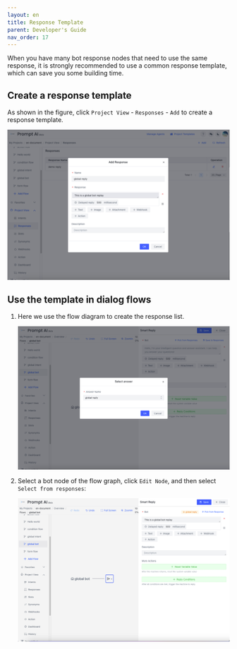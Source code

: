 ```yaml
---
layout: en
title: Response Template
parent: Developer's Guide
nav_order: 17
---
```

When you have many bot response nodes that need to use the same response, it is strongly recommended to use a common response template, which can save you some building time.

## Create a response template
As shown in the figure, click `Project View` - `Responses` - `Add` to create a response template.

![11-bot-global](/assets/images/tutorial/template/01-bot-global.png)

## Use the template in dialog flows
1. Here we use the flow diagram to create the response list. 

   ![05-user-global](/assets/images/tutorial/template/02-bot-global.png)

2. Select a bot node of the flow graph, click `Edit Node`, and then select `Select from responses`:
   
   ![12-bot-global](/assets/images/tutorial/template/03-bot-global.png)
   

<!---
 4. Training and verification results
   Click **Debug Run - Current Module** in the upper right corner to wait for the training to complete the verification effect
--->
